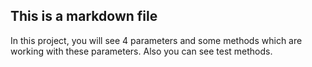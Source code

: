 ## This is a markdown file

In this project, you will see 4 parameters and some methods which are working with these parameters. Also you can see test methods. 

